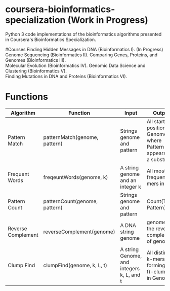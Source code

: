 # coursera-bioinformatics-specialization (Work in Progress)
Python 3 code implementations of the bioinformatics algorithms presented in Coursera's Bioinformatics Specialization.

#Courses
Finding Hidden Messages in DNA (Bioinformatics I). (In Progress)
Genome Sequencing (Bioinformatics II).
Comparing Genes, Proteins, and Genomes (Bioinformatics III).  
Molecular Evolution (Bioinformatics IV).
Genomic Data Science and Clustering (Bioinformatics V).  
Finding Mutations in DNA and Proteins (Bioinformatics VI).

# Functions

| Algorithm         | Function                      | Input                                     | Output                                                                |
| ----------------  | ----------------------------- | ----------------------------------------- | --------------------------------------------------------------------- |
| Pattern Match     | patternMatch(genome, pattern) | Strings genome and pattern                | All starting positions in Genome where Pattern appears as a substring |
| Frequent Words    | freqeuntWords(genome, k)      | A string genome and an integer k          | All most frequent k-mers in Text                                      |
| Pattern Count     | patternCount(genome, pattern) | Strings genome and pattern                | Count(Text, Pattern)                                                  |
| Reverse Complement| reverseComplement(genome)     | A DNA string genome                       | genomerc , the reverse complement of genome                           |
| Clump Find        | clumpFind(genome, k, L, t)    | A string Genome, and integers k, L, and t | All distinct k-mers forming (L, t)-clumps in Genome.                  |
